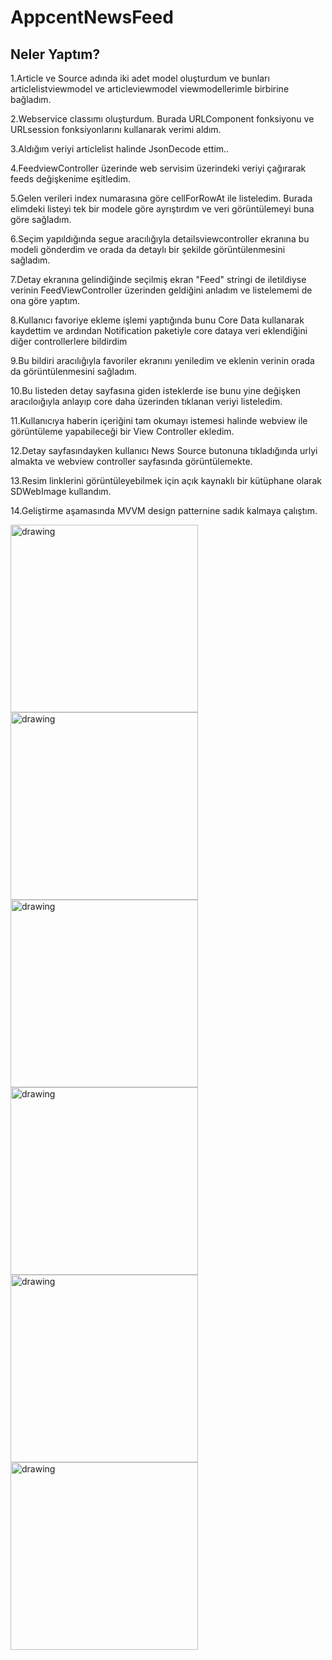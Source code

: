 # AppcentNewsFeed 
## Neler Yaptım?
1.Article ve Source adında iki adet model oluşturdum ve bunları articlelistviewmodel ve articleviewmodel viewmodellerimle birbirine bağladım. 

2.Webservice classımı oluşturdum. Burada URLComponent fonksiyonu ve URLsession fonksiyonlarını kullanarak verimi aldım. 

3.Aldığım veriyi  articlelist halinde JsonDecode ettim.. 

4.FeedviewController üzerinde web servisim üzerindeki veriyi çağırarak feeds değişkenime eşitledim. 

5.Gelen verileri index numarasına göre cellForRowAt ile listeledim. Burada elimdeki listeyi tek bir modele göre ayrıştırdım ve veri görüntülemeyi buna göre sağladım.

6.Seçim yapıldığında segue aracılığıyla detailsviewcontroller ekranına bu modeli gönderdim ve orada da detaylı bir şekilde görüntülenmesini sağladım. 

7.Detay ekranına gelindiğinde seçilmiş ekran "Feed" stringi de iletildiyse verinin FeedViewController üzerinden geldiğini anladım ve listelememi de ona göre yaptım. 

8.Kullanıcı favoriye ekleme işlemi yaptığında bunu Core Data kullanarak kaydettim ve ardından Notification paketiyle core dataya veri eklendiğini diğer controllerlere bildirdim

9.Bu bildiri aracılığıyla favoriler ekranını yeniledim ve eklenin verinin orada da görüntülenmesini sağladım. 

10.Bu listeden detay sayfasına giden isteklerde ise bunu yine değişken aracıloığıyla anlayıp core daha üzerinden tıklanan veriyi listeledim.

11.Kullanıcıya haberin içeriğini tam okumayı istemesi halinde webview ile görüntüleme yapabileceği bir View Controller ekledim. 

12.Detay sayfasındayken kullanıcı News Source butonuna tıkladığında urlyi almakta ve webview controller sayfasında görüntülemekte. 

13.Resim linklerini görüntüleyebilmek için açık kaynaklı bir kütüphane olarak SDWebImage kullandım. 

14.Geliştirme aşamasında MVVM design patternine sadık kalmaya çalıştım. 

<img src="https://github.com/halilibrahimoztekin/AppcentNewsFeed/blob/main/ss/ss8.png" alt="drawing" style="width:300px;"/>
<img src="https://github.com/halilibrahimoztekin/AppcentNewsFeed/blob/main/ss/ss2.png" alt="drawing" style="width:300px;"/>
<img src="https://github.com/halilibrahimoztekin/AppcentNewsFeed/blob/main/ss/ss3.png" alt="drawing" style="width:300px;"/>
<img src="https://github.com/halilibrahimoztekin/AppcentNewsFeed/blob/main/ss/ss4.png" alt="drawing" style="width:300px;"/>
<img src="https://github.com/halilibrahimoztekin/AppcentNewsFeed/blob/main/ss/ss5.png" alt="drawing" style="width:300px;"/>
<img src="https://github.com/halilibrahimoztekin/AppcentNewsFeed/blob/main/ss/ss6.png" alt="drawing" style="width:300px;"/>
